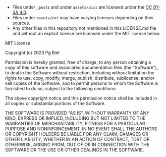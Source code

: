 - Files under `_posts` and under `assets/pics` are licensed under the [CC BY-SA 4.0](https://creativecommons.org/licenses/by-sa/4.0/).
- Files under `assets/ext` may have varying licenses depending on their sources.
- Any other files in this repository not mentioned in this LICENSE.md file and without an explicit license are licensed under the MIT license below.

MIT License

Copyright (c) 2023 Pg Biel

Permission is hereby granted, free of charge, to any person obtaining a copy
of this software and associated documentation files (the "Software"), to deal
in the Software without restriction, including without limitation the rights
to use, copy, modify, merge, publish, distribute, sublicense, and/or sell
copies of the Software, and to permit persons to whom the Software is
furnished to do so, subject to the following conditions:

The above copyright notice and this permission notice shall be included in all
copies or substantial portions of the Software.

THE SOFTWARE IS PROVIDED "AS IS", WITHOUT WARRANTY OF ANY KIND, EXPRESS OR
IMPLIED, INCLUDING BUT NOT LIMITED TO THE WARRANTIES OF MERCHANTABILITY,
FITNESS FOR A PARTICULAR PURPOSE AND NONINFRINGEMENT. IN NO EVENT SHALL THE
AUTHORS OR COPYRIGHT HOLDERS BE LIABLE FOR ANY CLAIM, DAMAGES OR OTHER
LIABILITY, WHETHER IN AN ACTION OF CONTRACT, TORT OR OTHERWISE, ARISING FROM,
OUT OF OR IN CONNECTION WITH THE SOFTWARE OR THE USE OR OTHER DEALINGS IN THE
SOFTWARE.
